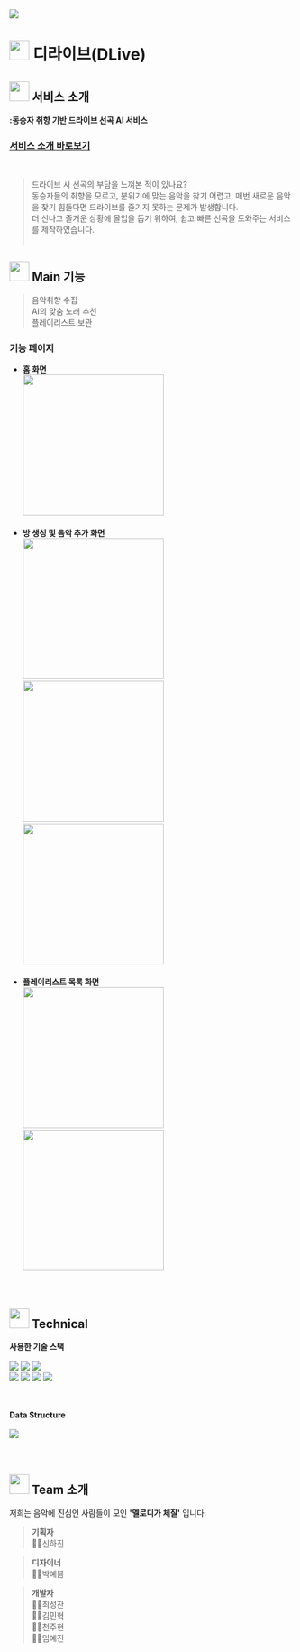<img src = "https://www.notion.so/image/https%3A%2F%2Fs3-us-west-2.amazonaws.com%2Fsecure.notion-static.com%2Fbf071050-8aed-457c-9875-0d008a1e3e92%2F%25E1%2584%2585%25E1%2585%25A9%25E1%2584%2580%25E1%2585%25A9.png?table=block&id=b99ddc5a-4536-4328-8c77-32a5239a1cf0&spaceId=4bed42de-71b8-4266-b5a7-e99ce099274c&width=1530&userId=d004bf15-60d6-4bbc-8417-a2eca108ac26&cache=v2">

# <img src = "https://www.notion.so/image/https%3A%2F%2Fs3-us-west-2.amazonaws.com%2Fsecure.notion-static.com%2F2d84f74b-2400-462d-ab8b-c89d880bbd12%2Fdlive_logo.png?table=block&id=b99ddc5a-4536-4328-8c77-32a5239a1cf0&spaceId=4bed42de-71b8-4266-b5a7-e99ce099274c&width=250&userId=d004bf15-60d6-4bbc-8417-a2eca108ac26&cache=v2" width="35" height="35" > 디라이브(DLive)<br>


## <img src = "https://github.com/1st-PARD-APP-PART/pixel_n_semicolon/assets/127292731/12061128-e02b-41f8-a1c4-6fd16dd95835" height="35"> 서비스 소개
**:동승자 취향 기반 드라이브 선곡 AI 서비스**<br>
### [서비스 소개 바로보기](https://www.notion.so/Dlive-b99ddc5a453643288c7732a5239a1cf0)  
<br>

> 드라이브 시 선곡의 부담을 느껴본 적이 있나요?<br>
> 동승자들의 취향을 모르고, 분위기에 맞는 음악을 찾기 어렵고, 매번 새로운 음악을 찾기 힘들다면 드라이브를 즐기지 못하는 문제가 발생합니다.<br>
> 더 신나고 즐거운 상황에 몰입을 돕기 위하여, 쉽고 빠른 선곡을 도와주는 서비스를 제작하였습니다.<br><br>


## <img src = "https://github.com/1st-PARD-APP-PART/pixel_n_semicolon/assets/127292731/120b212a-7351-407e-b3b5-55cb54791c84" height="35">  Main 기능 
> 음악취향 수집<br>
> AI의 맞춤 노래 추천<br>
> 플레이리스트 보관<br>


### 기능 페이지
- **홈 화면**<br>
<img src = "https://github.com/I-mYejin/2023OSS_TeamProject/assets/127292731/d7afb525-5cb8-4c0b-ae83-99f83306f8b4" width="250"> <br><br>
- **방 생성 및 음악 추가 화면<br>**
<img src = "https://github.com/I-mYejin/2023OSS_TeamProject/assets/127292731/4cc98d8c-2bb4-4283-919c-5f566a307f02" width="250">&nbsp;&nbsp;
<img src = "https://github.com/I-mYejin/2023OSS_TeamProject/assets/127292731/286f5fb7-15bf-494e-884a-84b003abd109" width="250">&nbsp;&nbsp;
<img src = "https://github.com/I-mYejin/2023OSS_TeamProject/assets/127292731/ba5d0c7c-7e09-4941-ae7b-36f396f829b8" width="250"> <br><br>
- **플레이리스트 목록 화면<br>**
<img src = "https://github.com/I-mYejin/2023OSS_TeamProject/assets/127292731/c82132dc-dafe-4655-9f95-4e90c733c434" width="250">&nbsp;&nbsp;
<img src = "https://github.com/I-mYejin/2023OSS_TeamProject/assets/127292731/7cb224bb-f66e-41f0-bd64-37a2d16f1fd6" width="250"><br><br><br>


## <img src = "https://github.com/1st-PARD-APP-PART/pixel_n_semicolon/assets/127292731/12061128-e02b-41f8-a1c4-6fd16dd95835" height="35"> Technical
**사용한 기술 스택**<br><br>
<img src="https://img.shields.io/badge/Flutter-white?style=for-the-badge&logo=Flutter&logoColor=02569B"/>
<img src="https://img.shields.io/badge/Firebase-white?style=for-the-badge&logo=Firebase&logoColor=FFCA28"/>
<img src="https://img.shields.io/badge/Dart-white?style=for-the-badge&logo=Dart&logoColor=0175C2"/>
<br>
<img src="https://img.shields.io/badge/Figma-white?style=for-the-badge&logo=Figma"/>
<img src="https://img.shields.io/badge/Git-white?style=for-the-badge&logo=Git&logoColor=F05032"/>
<img src="https://img.shields.io/badge/GitHub-white?style=for-the-badge&logo=GitHub&logoColor=181717"/>
<img src="https://img.shields.io/badge/.ENV-white?style=for-the-badge&logo=.ENV"/>
<br><br><br>


**Data Structure**<br><br>
<img src = "https://github.com/1st-PARD-APP-PART/pixel_n_semicolon/assets/127292731/ec1f6f3b-ea83-4a18-a6e5-05d940f3568c"><br><br><br>


## <img src = "https://github.com/1st-PARD-APP-PART/pixel_n_semicolon/assets/127292731/120b212a-7351-407e-b3b5-55cb54791c84" height="35"> Team 소개
저희는 음악에 진심인 사람들이 모인 **'멜로디가 체질'** 입니다.<br>

> **기획자**<br>
> 💁‍♀️신하진<br>

> **디자이너**<br>
> 👩‍🎨박예봄<br>

> **개발자**<br>
> 🧑‍💻최성찬<br>
> 🧑‍💻김민혁<br>
> 🧑‍💻천주현<br>
> 👩‍💻임예진<br>
